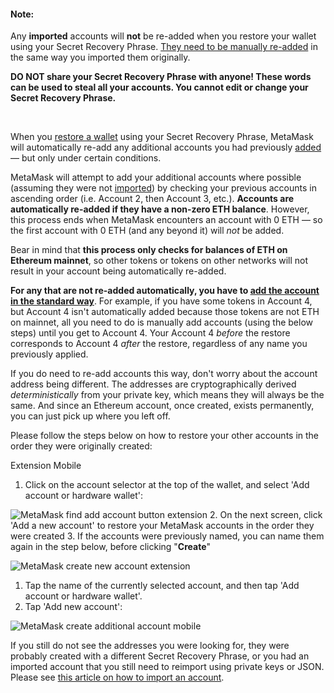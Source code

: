 
#### Note:


Any **imported** accounts will **not** be re-added when you restore your wallet using your Secret Recovery Phrase. [They need to be manually re-added](https://support.metamask.io/hc/en-us/articles/360015489331) in the same way you imported them originally.



**DO NOT share your Secret Recovery Phrase with anyone! These words can be used to steal all your accounts. You cannot edit or change your Secret Recovery Phrase.**


 


When you [restore a wallet](https://support.metamask.io/hc/en-us/articles/360015289612-How-to-restore-your-MetaMask-account-from-Seed-Phrase-Secret-Recovery-Phrase) using your Secret Recovery Phrase, MetaMask will automatically re-add any additional accounts you had previously [added](https://support.metamask.io/hc/en-us/articles/360015289452) — but only under certain conditions.


MetaMask will attempt to add your additional accounts where possible (assuming they were not [imported](https://support.metamask.io/hc/en-us/articles/360015289932)) by checking your previous accounts in ascending order (i.e. Account 2, then Account 3, etc.). **Accounts are automatically re-added if they have a non-zero ETH balance**. However, this process ends when MetaMask encounters an account with 0 ETH — so the first account with 0 ETH (and any beyond it) will *not* be added.


Bear in mind that **this process only checks for balances of ETH on Ethereum mainnet**, so other tokens or tokens on other networks will not result in your account being automatically re-added.


**For any that are not re-added automatically, you have to [add the account in the standard way](https://support.metamask.io/hc/en-us/articles/360015289452)**. For example, if you have some tokens in Account 4, but Account 4 isn't automatically added because those tokens are not ETH on mainnet, all you need to do is manually add accounts (using the below steps) until you get to Account 4. Your Account 4 *before* the restore corresponds to Account 4 *after* the restore, regardless of any name you previously applied.


If you do need to re-add accounts this way, don't worry about the account address being different. The addresses are cryptographically derived *deterministically* from your private key, which means they will always be the same. And since an Ethereum account, once created, exists permanently, you can just pick up where you left off. 


Please follow the steps below on how to restore your other accounts in the order they were originally created:




Extension Mobile


1. Click on the account selector at the top of the wallet, and select 'Add account or hardware wallet':  

![MetaMask find add account button extension](https://support.metamask.io/hc/article_attachments/19818138241307)
2. On the next screen, click 'Add a new account' to restore your MetaMask accounts in the order they were created
3. If the accounts were previously named, you can name them again in the step below, before clicking "**Create**"


![MetaMask create new account extension](https://support.metamask.io/hc/article_attachments/19818138261019)




1. Tap the name of the currently selected account, and then tap 'Add account or hardware wallet'.
2. Tap 'Add new account':


![MetaMask create additional account mobile](https://support.metamask.io/hc/article_attachments/17277626158619)




If you still do not see the addresses you were looking for, they were probably created with a different Secret Recovery Phrase, or you had an imported account that you still need to reimport using private keys or JSON. Please see [this article on how to import an account](https://support.metamask.io/hc/en-us/articles/360015489331-Importing-an-Account). 

